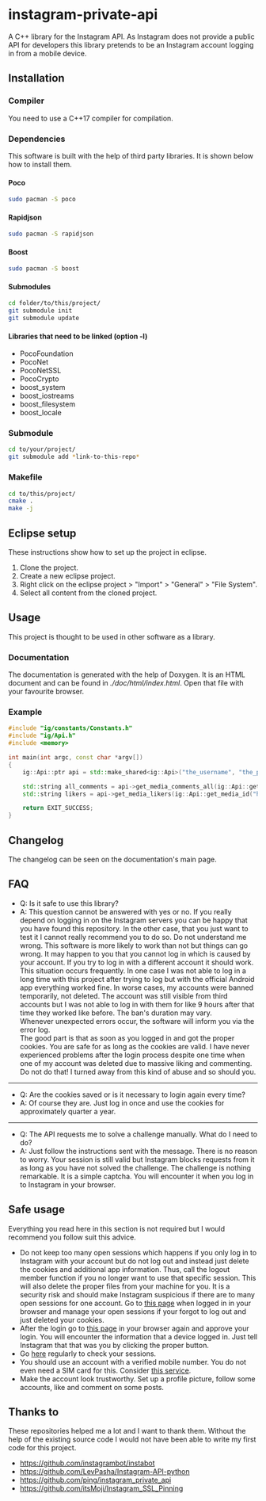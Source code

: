 # instagram-private-api
A C++ library for the Instagram API. As Instagram does not provide a public API for developers this library pretends to be an Instagram account logging in from a mobile device.

## Installation
### Compiler
You need to use a C++17 compiler for compilation.

### Dependencies
This software is built with the help of third party libraries. It is shown below how to install them.

#### Poco
```sh
sudo pacman -S poco
```

#### Rapidjson
```sh
sudo pacman -S rapidjson
```

#### Boost
```sh
sudo pacman -S boost
```

#### Submodules
```sh
cd folder/to/this/project/
git submodule init
git submodule update
```

#### Libraries that need to be linked (option -l)
* PocoFoundation
* PocoNet
* PocoNetSSL
* PocoCrypto
* boost_system
* boost_iostreams
* boost_filesystem
* boost_locale

### Submodule
```sh
cd to/your/project/
git submodule add *link-to-this-repo*
```

### Makefile
```sh
cd to/this/project/
cmake .
make -j
```

## Eclipse setup
These instructions show how to set up the project in eclipse.
1. Clone the project.
2. Create a new eclipse project.
3. Right click on the eclipse project > "Import" > "General" > "File System".
4. Select all content from the cloned project.

## Usage
This project is thought to be used in other software as a library.

### Documentation
The documentation is generated with the help of Doxygen. It is an HTML document and can be found in *./doc/html/index.html*. Open that file with your favourite browser.

### Example
```cpp
#include "ig/constants/Constants.h"
#include "ig/Api.h"
#include <memory>

int main(int argc, const char *argv[])
{
	ig::Api::ptr api = std::make_shared<ig::Api>("the_username", "the_password", ig::Constants::folder);

	std::string all_comments = api->get_media_comments_all(ig::Api::get_media_id("https://www.instagram.com/p/B6WuipPF2H-/"));
	std::string likers = api->get_media_likers(ig::Api::get_media_id("https://www.instagram.com/p/B6bV0_ygLQe/"));

	return EXIT_SUCCESS;
}
```

## Changelog
The changelog can be seen on the documentation's main page.

## FAQ
* Q: Is it safe to use this library?
* A: This question cannot be answered with yes or no. If you really depend on logging in on the Instagram servers you can be happy that you have found this repository. In the other case, that you just want to test it I cannot really recommend you to do so. Do not understand me wrong. This software is more likely to work than not but things can go wrong. It may happen to you that you cannot log in which is caused by your account. If you try to log in with a different account it should work. This situation occurs frequently. In one case I was not able to log in a long time with this project after trying to log but with the official Android app everything worked fine. In worse cases, my accounts were banned temporarily, not deleted. The account was still visible from third accounts but I was not able to log in with them for like 9 hours after that time they worked like before. The ban's duration may vary.\
Whenever unexpected errors occur, the software will inform you via the error log.\
The good part is that as soon as you logged in and got the proper cookies. You are safe for as long as the cookies are valid. I have never experienced problems after the login process despite one time when one of my account was deleted due to massive liking and commenting. Do not do that! I turned away from this kind of abuse and so should you.
***
* Q: Are the cookies saved or is it necessary to login again every time?
* A: Of course they are. Just log in once and use the cookies for approximately quarter a year.
***
* Q: The API requests me to solve a challenge manually. What do I need to do?
* A: Just follow the instructions sent with the message. There is no reason to worry. Your session is still valid but Instagram blocks requests from it as long as you have not solved the challenge. The challenge is nothing remarkable. It is a simple captcha. You will encounter it when you log in to Instagram in your browser.

## Safe usage
Everything you read here in this section is not required but I would recommend you follow suit this advice.
* Do not keep too many open sessions which happens if you only log in to Instagram with your account but do not log out and instead just delete the cookies and additional app information. Thus, call the logout member function if you no longer want to use that specific session. This will also delete the proper files from your machine for you. It is a security risk and should make Instagram suspicious if there are to many open sessions for one account. Go to [this page](https://www.instagram.com/session/login_activity/) when logged in in your browser and manage your open sessions if your forgot to log out and just deleted your cookies.
* After the login go to [this page](https://www.instagram.com/session/login_activity/) in your browser again and approve your login. You will encounter the information that a device logged in. Just tell Instagram that that was you by clicking the proper button.
* Go [here](https://www.instagram.com/session/login_activity/) regularly to check your sessions.
* You should use an account with a verified mobile number. You do not even need a SIM card for this. Consider [this service](https://sms-activate.ru/en/).
* Make the account look trustworthy. Set up a profile picture, follow some accounts, like and comment on some posts.

## Thanks to
These repositories helped me a lot and I want to thank them. Without the help of the existing source code I would not have been able to write my first code for this project.
* https://github.com/instagrambot/instabot
* https://github.com/LevPasha/Instagram-API-python
* https://github.com/ping/instagram_private_api
* https://github.com/itsMoji/Instagram_SSL_Pinning
